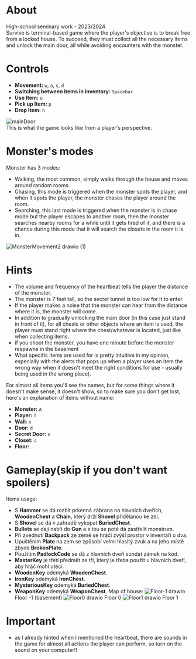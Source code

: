 # About
High-school seminary work - 2023/2024  
Survive is terminal-based game where the player's objective is to break free from a locked house. To succeed, they must collect all the necessary items and unlock the main door, all while avoiding encounters with the monster.   
# Controls
  - **Movement:** `w`, `a`, `s`, `d`
  - **Switching between items in inventory:** `Spacebar`
  - **Use Item:** `u`
  - **Pick up Item:** `p`
  - **Drop Item:** `h`
  
![mainDoor](https://github.com/Otasmacour/Survive/assets/111227700/969d8eb0-5726-409a-825c-db0bc8387a48)  
This is what the game looks like from a player's perspective.  
# Monster's modes
Monster has 3 modes:
- Walking, the most common, simply walks through the house and moves around random rooms.  
- Chasing, this mode is triggered when the monster spots the player, and when it spots the player, the monster chases the player around the room.  
- Searching, this last mode is triggered when the monster is in chase mode but the player escapes to another room, then the monster searches nearby rooms for a while until it gets tired of it, and there is a chance during this mode that it will search the closets in the room it is in.

![MonsterMovement2 drawio (1)](https://github.com/user-attachments/assets/11e8b9fe-7922-41e7-8a34-7386926d5211)
# Hints
 - The volume and frequency of the heartbeat tells the player the distance of the monster.
 - The monster is 7 feet tall, so the secret tunnel is too low for it to enter.  
 - If the player makes a noise that the monster can hear from the distance where it is, the monster will come.
 - In addition to gradually unlocking the main door (in this case just stand in front of it), for all chests or other objects where an item is used, the player must stand right where the chest/whatever is located, just like when collecting items.
 - if you shoot the monster, you have one minute before the monster respawns in the basement
 - What specific items are used for is pretty intuitive in my opinion, especially with the alerts that pops up when a player uses an item the wrong way when it doesn't meet the right conditions for use - usually being used in the wrong place).
   
For almost all items you'll see the names, but for some things where it doesn't make sense, it doesn't show, so to make sure you don't get lost, here's an explanation of items without name:  
  - **Monster:** `A`
  - **Player:** `T`
  - **Wall:** `x`
  - **Door:** `d`
  - **Secret Door:** `s`
  - **Closet:** `c`
  - **Floor:** `.`
# Gameplay(skip if you don't want spoilers)
Items usage:
- S **Hammer** se dá rozbít prkenná zábrana na hlavních dveřích, **WoodenChest** a **Chain**, který drží **Shovel** přidělanou ke zdi.
- S **Shovel** se dá v zahradě vykopat **BuriedChest**.
- **Bullets** se dají nabít do **Gun** a s tou se poté dá zastřelit monstrum.
- Při zvednutí **Backpack** ze země se hráči zvýší prostor v inventáři o dva.
- Upuštěním **Plate** na zem se způsobí velmi hlasitý zvuk a na jeho místě zbyde **BrokenPlate**.
- Použitím **PadlockCode** se dá z hlavních dveří sundat zámek na kód.
- **MasterKey** je třetí předmět ze tří, který je třeba použít u hlavních dveří, aby hráč mohl utéci.
- **WoodenKey** odemyká **WoodenChest**.
- **IronKey** odemyká **IronChest**.
- **MysteriousKey** odemyká **BuriedChest**.
- **WeaponKey** odemyká **WeaponChest**.
Map of house:
 ![Floor-1 drawio](https://github.com/user-attachments/assets/cd8a9ca1-dbb9-4164-b1ca-76e99b245930)
Floor -1 (basement)
![Floor0 drawio](https://github.com/user-attachments/assets/508d723c-7709-49d8-80b8-64bbc14492d8)
Floor 0
![Floor1 drawio](https://github.com/user-attachments/assets/0b73c071-23ec-4cfc-9292-bc7310bf62ed)
Floor 1
# Important
 - as I already hinted when I mentioned the heartbeat, there are sounds in the game for almost all actions the player can perform, so turn on the sound on your computer!!

